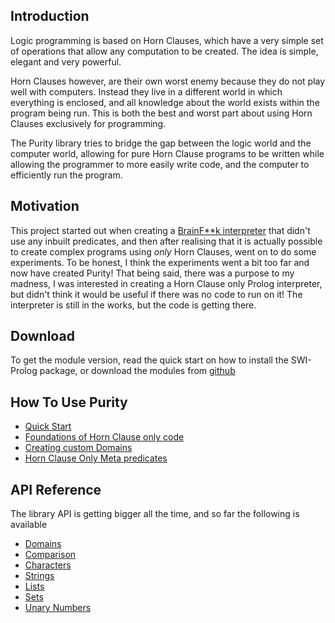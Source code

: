 ## Introduction

Logic programming is based on Horn Clauses, which have a very simple set of operations that allow any computation to be created. The idea is simple, elegant and very powerful.

Horn Clauses however, are their own worst enemy because they do not play well with computers. Instead they live in a different world in which everything is enclosed, and all knowledge about the world exists within the program being run. This is both the best and worst part about using Horn Clauses exclusively for programming.

The Purity library tries to bridge the gap between the logic world and the computer world, allowing for pure Horn Clause programs to be written while allowing the programmer to more easily write code, and the computer to efficiently run the program.

## Motivation

This project started out when creating a [BrainF\*\*k interpreter](https://github.com/da-poodle/brainfuck) that didn't use any inbuilt predicates, and then after realising that it is actually possible to create complex programs using _only_ Horn Clauses, went on to do some experiments. To be honest, I think the experiments went a bit too far and now have created Purity! That being said, there was a purpose to my madness, I was interested in creating a Horn Clause only Prolog interpreter, but didn't think it would be useful if there was no code to run on it! The interpreter is still in the works, but the code is getting there.

## Download

To get the module version, read the quick start on how to install the SWI-Prolog package, or download the modules from
[github](https://github.com/da-poodle/purity)

## How To Use Purity

- [Quick Start](quickstart.md)
- [Foundations of Horn Clause only code](foundations.md)
- [Creating custom Domains](domains.md)
- [Horn Clause Only Meta predicates](meta.md)

## API Reference

The library API is getting bigger all the time, and so far the following is available

- [Domains](api_domains.md)
- [Comparison](api_comparison.md)
- [Characters](api_characters.md)
- [Strings](api_strings.md)
- [Lists](api_lists.md)
- [Sets](api_sets.md)
- [Unary Numbers](api_unary.md)
